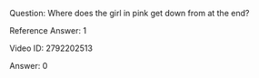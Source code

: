 Question: Where does the girl in pink get down from at the end?

Reference Answer: 1

Video ID: 2792202513

Answer: 0

